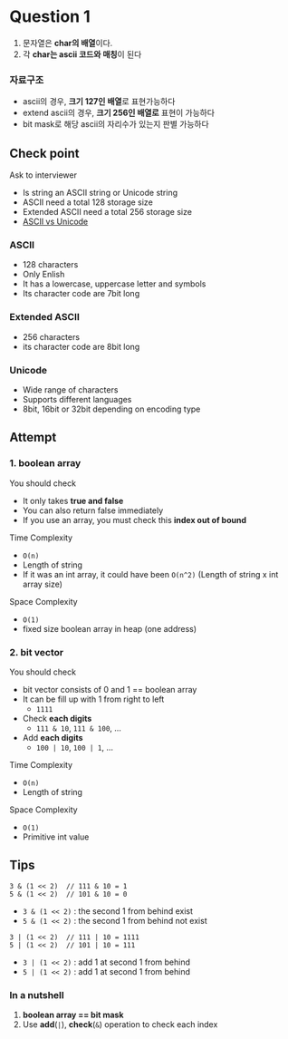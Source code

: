 # Question 1

1. 문자열은 **char의 배열**이다.
2. 각 **char는 ascii 코드와 매칭**이 된다
### 자료구조
- ascii의 경우, **크기 127인 배열**로 표현가능하다
- extend ascii의 경우, **크기 256인 배열로** 표현이 가능하다
- bit mask로 해당 ascii의 자리수가 있는지 판별 가능하다
## Check point

Ask to interviewer
- Is string an ASCII string or Unicode string
- ASCII need a total 128 storage size
- Extended ASCII need a total 256 storage size
- [ASCII vs Unicode](https://whatisthenext.tistory.com/103)

### ASCII
- 128 characters
- Only Enlish
- It has a lowercase, uppercase letter and symbols
- Its character code are 7bit long

### Extended ASCII
- 256 characters
- its character code are 8bit long

### Unicode
- Wide range of characters
- Supports different languages
- 8bit, 16bit or 32bit depending on encoding type

## Attempt

### 1. boolean array

You should check
- It only takes **true and false**
- You can also return false immediately
- If you use an array, you must check this **index out of bound**

Time Complexity
- `O(n)`
- Length of string
- If it was an int array, it could have been `O(n^2)` (Length of string x int array size) 
  
Space Complexity
- `O(1)`
- fixed size boolean array in heap (one address)

### 2. bit vector

You should check
- bit vector consists of 0 and 1 == boolean array
- It can be fill up with 1 from right to left
  - `1111`
- Check **each digits**
  - `111 & 10`, `111 & 100`, ...
- Add **each digits**
  -  `100 | 10`, `100 | 1`, ...

Time Complexity
- `O(n)`
- Length of string

Space Complexity
- `O(1)`
- Primitive int value

## Tips
```
3 & (1 << 2)  // 111 & 10 = 1 
5 & (1 << 2)  // 101 & 10 = 0 
```
- `3 & (1 << 2)` : the second 1 from behind exist
- `5 & (1 << 2)` : the second 1 from behind not exist

```
3 | (1 << 2)  // 111 | 10 = 1111 
5 | (1 << 2)  // 101 | 10 = 111
```
- `3 | (1 << 2)` : add 1 at second 1 from behind
- `5 | (1 << 2)` : add 1 at second 1 from behind

### In a nutshell
1. **boolean array == bit mask**
2. Use **add**(`|`), **check**(`&`) operation to check each index
